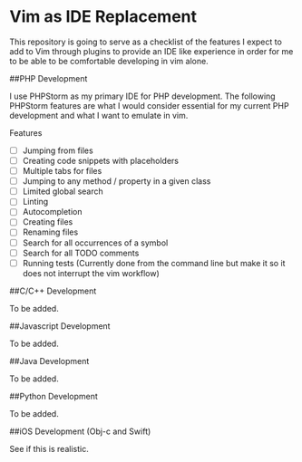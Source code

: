 # Vim as IDE Replacement

This repository is going to serve as a checklist of the features I expect to add to Vim through plugins to provide an IDE like experience in order for me to be able to be comfortable developing in vim alone.

##PHP Development

I use PHPStorm as my primary IDE for PHP development.  The following PHPStorm features are what I would consider essential for my current PHP development and what I want to emulate in vim.

Features
- [ ] Jumping from files
- [ ] Creating code snippets with placeholders
- [ ] Multiple tabs for files
- [ ] Jumping to any method / property in a given class
- [ ] Limited global search
- [ ] Linting
- [ ] Autocompletion
- [ ] Creating files
- [ ] Renaming files
- [ ] Search for all occurrences of a symbol
- [ ] Search for all TODO comments
- [ ] Running tests (Currently done from the command line but make it so it does not interrupt the vim workflow)

##C/C++ Development

To be added.

##Javascript Development

To be added.

##Java Development

To be added.

##Python Development

To be added.

##iOS Development (Obj-c and Swift)

See if this is realistic.
